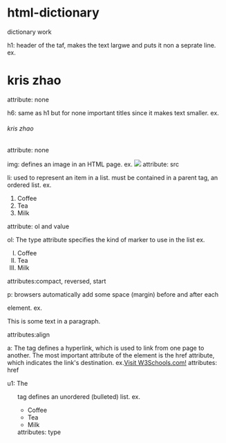# html-dictionary
dictionary work

h1: header of the taf, makes the text largwe and puts it non a seprate line.
ex. <h1>kris zhao</h1>
attribute: none

h6: same as h1 but for none important titles since it makes text smaller.
ex. <H6>kris zhao</h6>
attribute: none

img: defines an image in an HTML page.
ex. <img src="bubble.jpg">
attribute: src

li: used to represent an item in a list. must be contained in a parent tag, an ordered list.
ex.<ol>
  <li>Coffee</li>
  <li>Tea</li>
  <li>Milk</li>
</ol>
attribute: ol and value

ol: The type attribute specifies the kind of marker to use in the list
ex.<ol type="I">
  <li>Coffee</li>
  <li>Tea</li>
  <li>Milk</li>
</ol>
attributes:compact, reversed, start

p: browsers automatically add some space (margin) before and after each <p> element. 
ex.<p>This is some text in a paragraph.</p>
attributes:align

a: The <a> tag defines a hyperlink, which is used to link from one page to another.
The most important attribute of the <a> element is the href attribute, which indicates the link's destination.
ex.<a href="https://www.w3schools.com">Visit W3Schools.com!</a>
attributes: href
  
u1: The <ul> tag defines an unordered (bulleted) list.
ex.<ul>
  <li>Coffee</li>
  <li>Tea</li>
  <li>Milk</li>
</ul>
attributes: type
